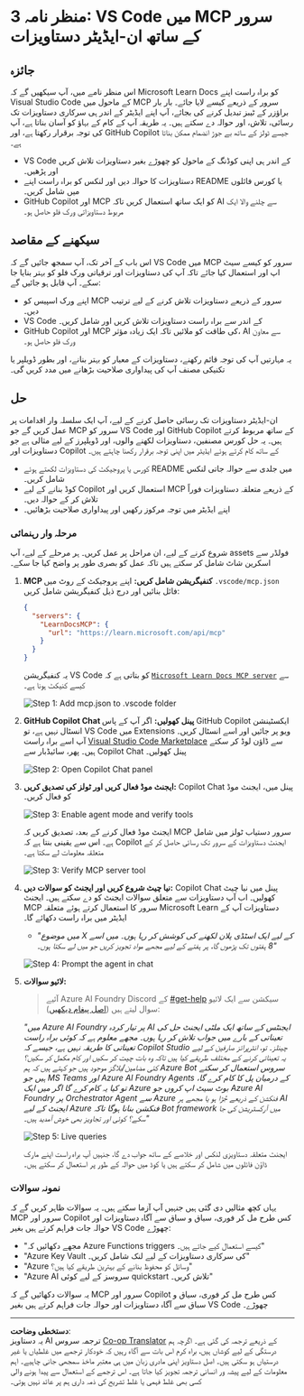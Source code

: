 <!--
CO_OP_TRANSLATOR_METADATA:
{
  "original_hash": "db532b1ec386c9ce38c791653dc3c881",
  "translation_date": "2025-06-21T14:35:27+00:00",
  "source_file": "09-CaseStudy/docs-mcp/solution/scenario3/README.md",
  "language_code": "ur"
}
-->
# منظر نامہ 3: VS Code میں MCP سرور کے ساتھ ان-ایڈیٹر دستاویزات

## جائزہ

اس منظر نامے میں، آپ سیکھیں گے کہ Microsoft Learn Docs کو براہ راست اپنے Visual Studio Code کے ماحول میں MCP سرور کے ذریعے کیسے لایا جائے۔ بار بار براؤزر کے ٹیبز تبدیل کرنے کی بجائے، آپ اپنے ایڈیٹر کے اندر ہی سرکاری دستاویزات تک رسائی، تلاش، اور حوالہ دے سکتے ہیں۔ یہ طریقہ آپ کے کام کے بہاؤ کو آسان بناتا ہے، آپ کی توجہ برقرار رکھتا ہے، اور GitHub Copilot جیسے ٹولز کے ساتھ بے جوڑ انضمام ممکن بناتا ہے۔

- VS Code کے اندر ہی اپنی کوڈنگ کے ماحول کو چھوڑے بغیر دستاویزات تلاش کریں اور پڑھیں۔
- دستاویزات کا حوالہ دیں اور لنکس کو براہ راست اپنے README یا کورس فائلوں میں شامل کریں۔
- GitHub Copilot اور MCP کو ایک ساتھ استعمال کریں تاکہ AI سے چلنے والا ایک مربوط دستاویزاتی ورک فلو حاصل ہو۔

## سیکھنے کے مقاصد

اس باب کے آخر تک، آپ سمجھ جائیں گے کہ VS Code میں MCP سرور کو کیسے سیٹ اپ اور استعمال کیا جائے تاکہ آپ کی دستاویزات اور ترقیاتی ورک فلو کو بہتر بنایا جا سکے۔ آپ قابل ہو جائیں گے:

- اپنے ورک اسپیس کو MCP سرور کے ذریعے دستاویزات تلاش کرنے کے لیے ترتیب دیں۔
- VS Code کے اندر سے براہ راست دستاویزات تلاش کریں اور شامل کریں۔
- GitHub Copilot اور MCP کی طاقت کو ملائیں تاکہ ایک زیادہ مؤثر، AI سے معاون ورک فلو حاصل ہو۔

یہ مہارتیں آپ کی توجہ قائم رکھنے، دستاویزات کے معیار کو بہتر بنانے، اور بطور ڈویلپر یا تکنیکی مصنف آپ کی پیداواری صلاحیت بڑھانے میں مدد کریں گی۔

## حل

ان-ایڈیٹر دستاویزات تک رسائی حاصل کرنے کے لیے، آپ ایک سلسلہ وار اقدامات پر عمل کریں گے جو MCP سرور کو VS Code اور GitHub Copilot کے ساتھ مربوط کرتے ہیں۔ یہ حل کورس مصنفین، دستاویزات لکھنے والوں، اور ڈویلپرز کے لیے مثالی ہے جو دستاویزات اور Copilot کے ساتھ کام کرتے ہوئے ایڈیٹر میں اپنی توجہ برقرار رکھنا چاہتے ہیں۔

- کورس یا پروجیکٹ کی دستاویزات لکھتے ہوئے README میں جلدی سے حوالہ جاتی لنکس شامل کریں۔
- کوڈ بنانے کے لیے Copilot استعمال کریں اور MCP کے ذریعے متعلقہ دستاویزات فوراً تلاش کر کے حوالہ دیں۔
- اپنے ایڈیٹر میں توجہ مرکوز رکھیں اور پیداواری صلاحیت بڑھائیں۔

### مرحلہ وار رہنمائی

شروع کرنے کے لیے، ان مراحل پر عمل کریں۔ ہر مرحلے کے لیے، آپ assets فولڈر سے اسکرین شاٹ شامل کر سکتے ہیں تاکہ عمل کو بصری طور پر واضح کیا جا سکے۔

1. **MCP کنفیگریشن شامل کریں:**
   اپنے پروجیکٹ کے روٹ میں `.vscode/mcp.json` فائل بنائیں اور درج ذیل کنفیگریشن شامل کریں:
   ```json
   {
     "servers": {
       "LearnDocsMCP": {
         "url": "https://learn.microsoft.com/api/mcp"
       }
     }
   }
   ```
   یہ کنفیگریشن VS Code کو بتاتی ہے کہ [`Microsoft Learn Docs MCP server`](https://github.com/MicrosoftDocs/mcp) سے کیسے کنیکٹ ہونا ہے۔
   
   ![Step 1: Add mcp.json to .vscode folder](../../../../../../translated_images/step1-mcp-json.c06a007fccc3edfaf0598a31903c9ec71476d9fd3ae6c1b2b4321fd38688ca4b.ur.png)
    
2. **GitHub Copilot Chat پینل کھولیں:**
   اگر آپ کے پاس GitHub Copilot ایکسٹینشن انسٹال نہیں ہے، تو VS Code میں Extensions ویو پر جائیں اور اسے انسٹال کریں۔ آپ اسے براہ راست [Visual Studio Code Marketplace](https://marketplace.visualstudio.com/items?itemName=GitHub.copilot-chat) سے ڈاؤن لوڈ کر سکتے ہیں۔ پھر، سائیڈبار سے Copilot Chat پینل کھولیں۔

   ![Step 2: Open Copilot Chat panel](../../../../../../translated_images/step2-copilot-panel.f1cc86e9b9b8cd1a85e4df4923de8bafee4830541ab255e3c90c09777fed97db.ur.png)

3. **ایجنٹ موڈ فعال کریں اور ٹولز کی تصدیق کریں:**
   Copilot Chat پینل میں، ایجنٹ موڈ کو فعال کریں۔

   ![Step 3: Enable agent mode and verify tools](../../../../../../translated_images/step3-agent-mode.cdc32520fd7dd1d149c3f5226763c1d85a06d3c041d4cc983447625bdbeff4d4.ur.png)

   ایجنٹ موڈ فعال کرنے کے بعد، تصدیق کریں کہ MCP سرور دستیاب ٹولز میں شامل ہے۔ اس سے یقینی بنتا ہے کہ Copilot ایجنٹ دستاویزات کے سرور تک رسائی حاصل کر کے متعلقہ معلومات لے سکتا ہے۔
   
   ![Step 3: Verify MCP server tool](../../../../../../translated_images/step3-verify-mcp-tool.76096a6329cbfecd42888780f322370a0d8c8fa003ed3eeb7ccd23f0fc50c1ad.ur.png)

4. **نیا چیٹ شروع کریں اور ایجنٹ کو سوالات دیں:**
   Copilot Chat پینل میں نیا چیٹ کھولیں۔ اب آپ دستاویزات سے متعلق سوالات ایجنٹ کو دے سکتے ہیں۔ ایجنٹ MCP سرور کا استعمال کرتے ہوئے متعلقہ Microsoft Learn دستاویزات آپ کے ایڈیٹر میں براہ راست دکھائے گا۔

   - *"میں موضوع X کے لیے ایک اسٹڈی پلان لکھنے کی کوشش کر رہا ہوں۔ میں اسے 8 ہفتوں تک پڑھوں گا، ہر ہفتے کے لیے مجھے مواد تجویز کریں جو میں لے سکتا ہوں۔"*

   ![Step 4: Prompt the agent in chat](../../../../../../translated_images/step4-prompt-chat.12187bb001605efc5077992b621f0fcd1df12023c5dce0464f8eb8f3d595218f.ur.png)

5. **لائیو سوالات:**

   > آئیے Azure AI Foundry Discord کے [#get-help](https://discord.gg/D6cRhjHWSC) سیکشن سے ایک لائیو سوال لیتے ہیں ([اصل پیغام دیکھیں](https://discord.com/channels/1113626258182504448/1385498306720829572)):
   
   *"میں Azure AI Foundry پر تیار کردہ AI ایجنٹس کے ساتھ ایک ملٹی ایجنٹ حل کی تعیناتی کے بارے میں جواب تلاش کر رہا ہوں۔ مجھے معلوم ہے کہ کوئی براہ راست تعیناتی کا طریقہ نہیں ہے، جیسے کہ Copilot Studio چینلز۔ تو، انٹرپرائز صارفین کے لیے یہ تعیناتی کرنے کے مختلف طریقے کیا ہیں تاکہ وہ بات چیت کر سکیں اور کام مکمل کر سکیں؟
کئی مضامین/بلاگز موجود ہیں جو کہتے ہیں کہ ہم Azure Bot سروس استعمال کر سکتے ہیں جو MS Teams اور Azure AI Foundry Agents کے درمیان پل کا کام کرے گا، تو کیا یہ کام کرے گا اگر میں ایک Azure بوٹ سیٹ اپ کروں جو Azure AI Foundry پر Orchestrator Agent سے Azure فنکشن کے ذریعے جُڑا ہو یا مجھے ہر AI ایجنٹ کے لیے Azure فنکشن بنانا ہوگا تاکہ Bot framework میں آرکسٹریشن کی جا سکے؟ کوئی اور تجاویز بھی خوش آمدید ہیں۔"*

   ![Step 5: Live queries](../../../../../../translated_images/step5-live-queries.49db3e4a50bea27327e3cb18c24d263b7d134930d78e7392f9515a1c00264a7f.ur.png)

   ایجنٹ متعلقہ دستاویزی لنکس اور خلاصے کے ساتھ جواب دے گا، جنہیں آپ براہ راست اپنے مارک ڈاؤن فائلوں میں شامل کر سکتے ہیں یا کوڈ میں حوالہ کے طور پر استعمال کر سکتے ہیں۔
   
### نمونہ سوالات

یہاں کچھ مثالیں دی گئی ہیں جنہیں آپ آزما سکتے ہیں۔ یہ سوالات ظاہر کریں گے کہ MCP سرور اور Copilot کس طرح مل کر فوری، سیاق و سباق سے آگاہ دستاویزات اور حوالہ جات فراہم کرتے ہیں بغیر VS Code چھوڑے:

- "مجھے دکھائیں کہ Azure Functions triggers کیسے استعمال کیے جاتے ہیں۔"
- "Azure Key Vault کی سرکاری دستاویزات کے لیے لنک شامل کریں۔"
- "Azure وسائل کو محفوظ بنانے کے بہترین طریقے کیا ہیں؟"
- "Azure AI سروسز کے لیے کوئی quickstart تلاش کریں۔"

یہ سوالات دکھائیں گے کہ MCP سرور اور Copilot کس طرح مل کر فوری، سیاق و سباق سے آگاہ دستاویزات اور حوالہ جات فراہم کرتے ہیں بغیر VS Code چھوڑے۔

---

**دستخطی وضاحت**:  
یہ دستاویز AI ترجمہ سروس [Co-op Translator](https://github.com/Azure/co-op-translator) کے ذریعے ترجمہ کی گئی ہے۔ اگرچہ ہم درستگی کے لیے کوشاں ہیں، براہ کرم اس بات سے آگاہ رہیں کہ خودکار ترجمے میں غلطیاں یا غیر درستیاں ہو سکتی ہیں۔ اصل دستاویز اپنی مادری زبان میں ہی معتبر ماخذ سمجھی جانی چاہیے۔ اہم معلومات کے لیے پیشہ ور انسانی ترجمہ تجویز کیا جاتا ہے۔ اس ترجمے کے استعمال سے پیدا ہونے والی کسی بھی غلط فہمی یا غلط تشریح کی ذمہ داری ہم پر عائد نہیں ہوتی۔